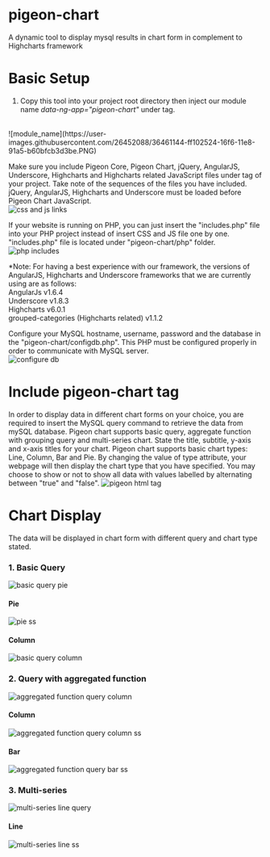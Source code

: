 # pigeon-chart
A dynamic tool to display mysql results in chart form in complement to Highcharts framework

# Basic Setup
1. Copy this tool into your project root directory then inject our module name *data-ng-app="pigeon-chart"* under <html> tag.
<br />
![module_name](https://user-images.githubusercontent.com/26452088/36461144-ff102524-16f6-11e8-91a5-b60bfcb3d3be.PNG)

Make sure you include Pigeon Core, Pigeon Chart, jQuery, AngularJS, Underscore, Highcharts and Highcharts related JavaScript files under <head> tag of your project. Take note of the sequences of the files you have included. jQuery, AngularJS, Highcharts and Underscore must be loaded before Pigeon Chart JavaScript.
<br />
![css and js links](https://user-images.githubusercontent.com/26452088/36462256-41d68618-16fd-11e8-86ca-ffb36ba38cca.PNG)
  
If your website is running on PHP, you can just insert the "includes.php" file into your PHP project instead of insert CSS and JS file one by one. "includes.php" file is located under "pigeon-chart/php" folder.
<br />
![php includes](https://user-images.githubusercontent.com/26452088/36462215-0c30014c-16fd-11e8-8940-c579dd9ae60d.PNG)

*Note: For having a best experience with our framework, the versions of AngularJS, Highcharts and Underscore frameworks that we are currently using are as follows:
<br />
AngularJs v1.6.4
<br />
Underscore v1.8.3
<br />
Highcharts v6.0.1
<br />
grouped-categories (Highcharts related) v1.1.2

Configure your MySQL hostname, username, password and the database in the "pigeon-chart/configdb.php". This PHP must be configured properly in order to communicate with MySQL server.
<br />
![configure db](https://user-images.githubusercontent.com/26452088/36461630-8e54c350-16f9-11e8-8111-1c93bd458914.PNG)

# Include pigeon-chart <html> tag
In order to display data in different chart forms on your choice, you are required to insert the MySQL query command to retrieve the data from mySQL database. Pigeon chart supports basic query, aggregate function with grouping query and multi-series chart. State the title, subtitle, y-axis and x-axis titles for your chart. Pigeon chart supports basic chart types: Line, Column, Bar and Pie. By changing the value of type attribute, your webpage will then display the chart type that you have specified. You may choose to show or not to show all data with values labelled by alternating between "true" and "false".
![pigeon html tag](https://user-images.githubusercontent.com/26452088/36461979-abbd8cd6-16fb-11e8-97f8-f1abd2141898.PNG)

# Chart Display
The data will be displayed in chart form with different query and chart type stated. 
<br />
### 1. Basic Query 
![basic query pie](https://user-images.githubusercontent.com/26452088/36462456-86fa27bc-16fe-11e8-8142-dc385a0d7c69.PNG)
<br />
#### Pie
![pie ss](https://user-images.githubusercontent.com/26452088/36462406-206abd18-16fe-11e8-93f4-e70a790fe4ea.PNG)
<br />

#### Column
![basic query column](https://user-images.githubusercontent.com/26452088/36462479-ae00ab4c-16fe-11e8-9afb-ca034c0c37be.PNG)
<br />

### 2. Query with aggregated function
![aggregated function query column](https://user-images.githubusercontent.com/26452088/36462412-32a0d08a-16fe-11e8-960c-1a26d99917a3.PNG)
<br />
#### Column
![aggregated function query column ss](https://user-images.githubusercontent.com/26452088/36462526-f88b9ca8-16fe-11e8-9579-d01ce7596691.PNG)
<br />

#### Bar
![aggregated function query bar ss](https://user-images.githubusercontent.com/26452088/36462544-16685ce8-16ff-11e8-829b-bc3693d7aa7d.PNG)
<br />

### 3. Multi-series
![multi-series line query](https://user-images.githubusercontent.com/26452088/36462604-57111e6a-16ff-11e8-8f6c-d770a3d3f595.PNG)
<br />

#### Line
![multi-series line ss](https://user-images.githubusercontent.com/26452088/36462626-7e924fe0-16ff-11e8-86cb-9661dcbc6739.PNG)

